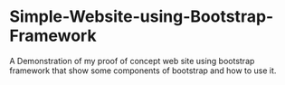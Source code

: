 # Simple-Website-using-Bootstrap-Framework
A Demonstration of my proof of concept web site using bootstrap framework that show some components of bootstrap and how to use it.
